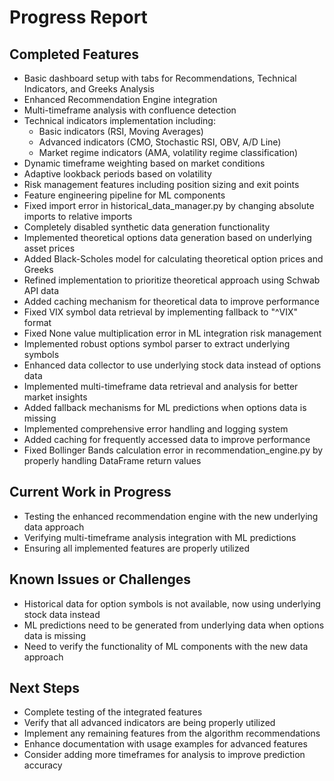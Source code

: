 # Progress Report

## Completed Features
- Basic dashboard setup with tabs for Recommendations, Technical Indicators, and Greeks Analysis
- Enhanced Recommendation Engine integration
- Multi-timeframe analysis with confluence detection
- Technical indicators implementation including:
  - Basic indicators (RSI, Moving Averages)
  - Advanced indicators (CMO, Stochastic RSI, OBV, A/D Line)
  - Market regime indicators (AMA, volatility regime classification)
- Dynamic timeframe weighting based on market conditions
- Adaptive lookback periods based on volatility
- Risk management features including position sizing and exit points
- Feature engineering pipeline for ML components
- Fixed import error in historical_data_manager.py by changing absolute imports to relative imports
- Completely disabled synthetic data generation functionality
- Implemented theoretical options data generation based on underlying asset prices
- Added Black-Scholes model for calculating theoretical option prices and Greeks
- Refined implementation to prioritize theoretical approach using Schwab API data
- Added caching mechanism for theoretical data to improve performance
- Fixed VIX symbol data retrieval by implementing fallback to "^VIX" format
- Fixed None value multiplication error in ML integration risk management
- Implemented robust options symbol parser to extract underlying symbols
- Enhanced data collector to use underlying stock data instead of options data
- Implemented multi-timeframe data retrieval and analysis for better market insights
- Added fallback mechanisms for ML predictions when options data is missing
- Implemented comprehensive error handling and logging system
- Added caching for frequently accessed data to improve performance
- Fixed Bollinger Bands calculation error in recommendation_engine.py by properly handling DataFrame return values

## Current Work in Progress
- Testing the enhanced recommendation engine with the new underlying data approach
- Verifying multi-timeframe analysis integration with ML predictions
- Ensuring all implemented features are properly utilized

## Known Issues or Challenges
- Historical data for option symbols is not available, now using underlying stock data instead
- ML predictions need to be generated from underlying data when options data is missing
- Need to verify the functionality of ML components with the new data approach

## Next Steps
- Complete testing of the integrated features
- Verify that all advanced indicators are being properly utilized
- Implement any remaining features from the algorithm recommendations
- Enhance documentation with usage examples for advanced features
- Consider adding more timeframes for analysis to improve prediction accuracy
